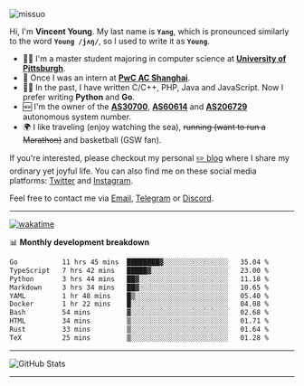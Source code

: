 <p align="left"> <img src="https://komarev.com/ghpvc/?username=missuo&label=Profile%20views&color=0e75b6&style=flat" alt="missuo" /> </p>


Hi, I'm **Vincent Young**. My last name is **`Yang`**, which is pronounced similarly to the word **`Young /jʌŋ/`**, so I used to write it as **`Young`**. 

-  👨‍🎓 I'm a master student majoring in computer science at [**University of Pittsburgh**](https://www.pitt.edu).
-  💼 Once I was an intern at **[PwC AC Shanghai](https://www.linkedin.com/company/pwc-ac-shanghai/)**.
-  👨‍💻 In the past, I have written C/C++, PHP, Java and JavaScript. Now I prefer writing **Python** and **Go**.
-  🆕 I'm the owner of the **[AS30700](https://bgp.tools/as/30700)**, **[AS60614](https://bgp.tools/as/60614)** and **[AS206729](https://bgp.tools/as/206729)** autonomous system number.
-  🌍 I like traveling (enjoy watching the sea), ~~running (want to run a Marathon)~~ and basketball (GSW fan).

If you're interested, please checkout my personal [✏️ blog](https://missuo.me/) where I share my ordinary yet joyful life. You can also find me on these social media platforms: [Twitter](https://twitter.com/m1ssuo) and [Instagram](https://www.instagram.com/missuo.me).

Feel free to contact me via <a href="mailto:i@yyt.moe">Email</a>, [Telegram](https://t.me/missuo) or [Discord](https://discordapp.com/users/missuo#7448).

-------

[![wakatime](https://wakatime.com/badge/user/c13cd961-40ca-417a-afb6-1f9ea8ac295c.svg)](https://wakatime.com/@missuo)

📊 **Monthly development breakdown**
<!--START_SECTION:waka-->

```txt
Go           11 hrs 45 mins  ████████▓░░░░░░░░░░░░░░░░   35.04 %
TypeScript   7 hrs 42 mins   █████▓░░░░░░░░░░░░░░░░░░░   23.00 %
Python       3 hrs 44 mins   ██▓░░░░░░░░░░░░░░░░░░░░░░   11.18 %
Markdown     3 hrs 34 mins   ██▓░░░░░░░░░░░░░░░░░░░░░░   10.65 %
YAML         1 hr 48 mins    █▒░░░░░░░░░░░░░░░░░░░░░░░   05.40 %
Docker       1 hr 22 mins    █░░░░░░░░░░░░░░░░░░░░░░░░   04.08 %
Bash         54 mins         ▓░░░░░░░░░░░░░░░░░░░░░░░░   02.68 %
HTML         34 mins         ▒░░░░░░░░░░░░░░░░░░░░░░░░   01.71 %
Rust         33 mins         ▒░░░░░░░░░░░░░░░░░░░░░░░░   01.64 %
TeX          25 mins         ▒░░░░░░░░░░░░░░░░░░░░░░░░   01.28 %
```

<!--END_SECTION:waka-->

-------

![GitHub Stats](https://github-readme-stats-opal-alpha-76.vercel.app/api?username=missuo&show_icons=true&theme=transparent)

-------

